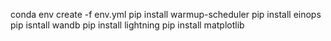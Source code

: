 conda env create -f env.yml
pip install warmup-scheduler
pip install einops
pip isntall wandb
pip install lightning
pip install matplotlib